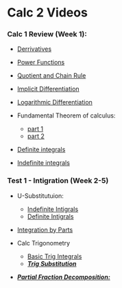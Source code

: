 # Calc 2 Videos

### Calc 1 Review (Week 1):

* [Derrivatives](https://www.youtube.com/watch?v=5yfh5cf4-0w)

* [Power Functions](https://www.youtube.com/watch?v=9Yz-RCdS2Tg)

* [Quotient and Chain Rule](https://youtu.be/lEj3dzj2Doc)

* [Implicit Differentiation](https://www.youtube.com/watch?v=xbviQHhU1rA)

* [Logarithmic Differentiation](https://www.youtube.com/watch?v=Dp9sgIvaKPk)

* Fundamental Theorem of calculus:
    * [part 1](https://www.youtube.com/watch?v=aeB5BWY0RlE)
    * [part 2](https://www.youtube.com/watch?v=ns8N1UuXl4w)

* [Definite integrals](https://www.youtube.com/watch?v=Gc3QvUB0PkI)
* [Indefinite integrals](https://www.youtube.com/watch?v=JTFMeSCxgcA)

### Test 1 - Intigration (Week 2-5)

* U-Substitutuion:
    * [Indefinite Intigrals](https://www.youtube.com/watch?v=IAh00vU3FSY)
    * [Definite Intigrals](https://www.youtube.com/watch?v=tM4RWc9ryx0)

* [Integration by Parts](https://www.youtube.com/watch?v=tGu-764KHCk)

* Calc Trigonometry
    * [Basic Trig Integrals](https://www.youtube.com/watch?v=flvhNBoOsiA)
    * [***Trig Substitution***](https://www.youtube.com/watch?v=gJdeJ1CoFnU)

* [***Partial Fraction Decomposition:***](https://www.youtube.com/watch?v=BvGKVn-85jM)
